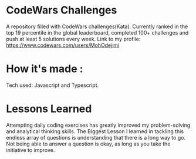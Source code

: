 # CodeWars Challenges 


A repository filled with CodeWars challenges(Kata). Currently ranked in the top 19 percentile in the global leaderboard, completed  100+ challenges and push at least 5 solutions every week.
Link to my profile: https://www.codewars.com/users/MohOdejimi
# How it's made :
Tech used: Javascript and Typescript.
# Lessons Learned
Attempting daily coding exercises has greatly improved my problem-solving and analytical thinking skills. The Biggest Lesson I learned in tackling this endless array of questions is understanding that there is a long way to go. Not being able to answer a question is okay, as long as you take the initiative to improve.
